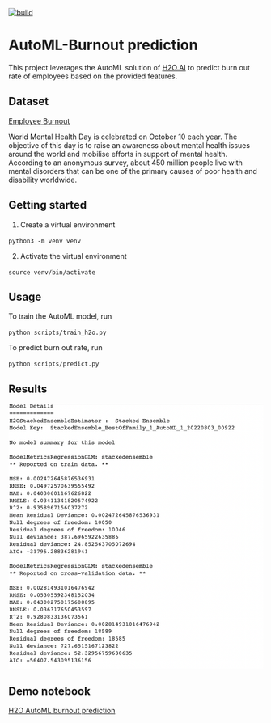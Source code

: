 [![build](https://github.com/SarnadAbhilash/H2O-AutoML-Burnout-prediction/actions/workflows/main.yml/badge.svg)](https://github.com/SarnadAbhilash/H2O-AutoML-Burnout-prediction/actions/workflows/main.yml)
# AutoML-Burnout prediction
This project leverages the AutoML solution of [H2O.AI](https://docs.h2o.ai/h2o/latest-stable/h2o-docs/automl.html) to predict burn out rate of employees based on the provided features.

## Dataset
[Employee Burnout](https://www.kaggle.com/datasets/redwankarimsony/hackerearth-employee-burnout-challenge)

World Mental Health Day is celebrated on October 10 each year. The objective of this day is to raise an awareness about mental health issues around the world and mobilise efforts in support of mental health. According to an anonymous survey, about 450 million people live with mental disorders that can be one of the primary causes of poor health and disability worldwide.

## Getting started
1. Create a virtual environment

`python3 -m venv venv`

2. Activate the virtual environment

`source venv/bin/activate`

## Usage
To train the AutoML model, run

`python scripts/train_h2o.py`

To predict burn out rate, run

`python scripts/predict.py`

## Results
![Results](images/H20Stacked.png)

## Demo notebook
[H2O AutoML burnout prediction](https://colab.research.google.com/drive/1MjySFJmFXe8URqIp62HCl1BrPo-w_0VZ?usp=sharing)


